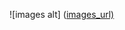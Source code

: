 ![images alt] ([images_url)](https://github.com/MONCHRISTIANM/MONCHRISTIANM.GITHUB.IO/blob/caa00eff4294d55beef454892857d7d081792cbc/redragon.html.webp)
